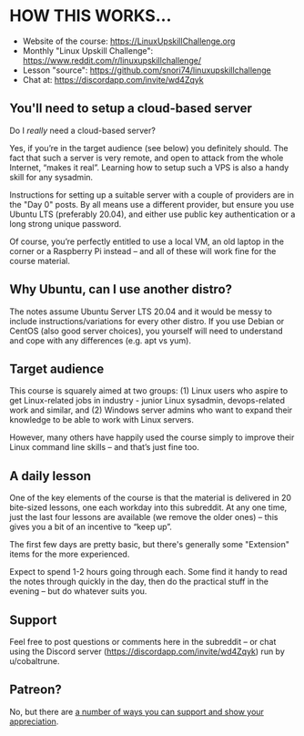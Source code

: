 # HOW THIS WORKS...

* Website of the course: https://LinuxUpskillChallenge.org
* Monthly "Linux Upskill Challenge": https://www.reddit.com/r/linuxupskillchallenge/
* Lesson "source": https://github.com/snori74/linuxupskillchallenge 
* Chat at: https://discordapp.com/invite/wd4Zqyk


## You'll need to setup a cloud-based server

Do I *really* need a cloud-based server?

Yes, if you’re in the target audience (see below) you definitely should. The fact that such a server is very remote, and open to attack from the whole Internet, “makes it real”. Learning how to setup such a VPS is also a handy skill for any sysadmin. 

Instructions for setting up a suitable server with a couple of providers are in the "Day 0" posts. By all means use a different provider, but ensure you use Ubuntu LTS (preferably 20.04), and either use public key authentication or a long strong unique password.

Of course, you’re perfectly entitled to use a local VM, an old laptop in the corner or a Raspberry Pi instead – and all of these will work fine for the course material.

## Why Ubuntu, can I use another distro?

The notes assume Ubuntu Server LTS 20.04 and it would be messy to include instructions/variations for every other distro. If you use Debian or CentOS (also good server choices), you yourself will need to understand and cope with any differences (e.g. apt vs yum).

## Target audience
This course is squarely aimed at two groups: (1) Linux users who aspire to get Linux-related jobs in industry - junior Linux sysadmin, devops-related work and similar, and (2) Windows server admins who want to expand their knowledge to be able to work with Linux servers.

However, many others have happily used the course simply to improve their Linux command line skills – and that’s just fine too.

## A daily lesson
One of the key elements of the course is that the material is delivered in 20 bite-sized lessons, one each workday into this subreddit. At any one time, just the last four lessons are available (we remove the older ones) – this gives you a bit of an incentive to “keep up”.

The first few days are pretty basic, but there's generally some "Extension" items for the more experienced.

Expect to spend 1-2 hours going through each. Some find it handy to read the notes through quickly in the day, then do the practical stuff in the evening – but do whatever suits you.

## Support
Feel free to post questions or comments here in the subreddit – or chat using the Discord server (https://discordapp.com/invite/wd4Zqyk) run by u/cobaltrune.

## Patreon?
No, but there are [a number of ways you can support and show your appreciation](https://www.blogger.com/blog/post/edit/10221325/4292551569536709034).
